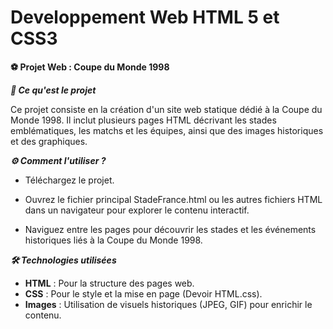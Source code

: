 # Developpement Web HTML 5 et CSS3

**⚽ Projet Web : Coupe du Monde 1998**

***📖 Ce qu'est le projet***

Ce projet consiste en la création d'un site web statique dédié à la Coupe du Monde 1998. Il inclut plusieurs pages HTML décrivant les stades emblématiques, les matchs et les équipes, ainsi que des images historiques et des graphiques.

***⚙️ Comment l'utiliser ?***

- Téléchargez le projet.
  
- Ouvrez le fichier principal StadeFrance.html ou les autres fichiers HTML dans un navigateur pour explorer le contenu interactif.
  
- Naviguez entre les pages pour découvrir les stades et les événements historiques liés à la Coupe du Monde 1998.

***🛠️ Technologies utilisées***

- **HTML** : Pour la structure des pages web.
- **CSS** : Pour le style et la mise en page (Devoir HTML.css).
- **Images** : Utilisation de visuels historiques (JPEG, GIF) pour enrichir le contenu.
